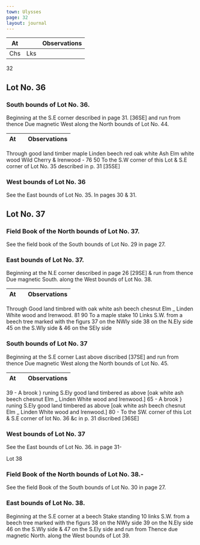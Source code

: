 ```yaml
---
town: Ulysses
page: 32
layout: journal
---
```


| At |    | Observations |
| -- | -- | ------------ |
| Chs | Lks | |

32

## Lot No. 36

### South bounds of Lot No. 36.

Beginning at the S.E corner described in page 31. [36SE] and run from thence Due magnetic West along the North bounds of Lot No. 44.

| At |    | Observations |
| -- | -- | ------------ |
Through good land timber maple Linden beech red oak white Ash Elm white wood Wild Cherry & Irenwood -
76  50  To the S.W corner of this Lot & S.E corner of Lot No. 35 described in p. 31 
[35SE]

### West bounds of Lot No. 36

See the East bounds of Lot No. 35. In pages 30 & 31.

## Lot No. 37

### Field Book of the North bounds of Lot No. 37.

See the field book of the South bounds of Lot No. 29 in page 27.

### East bounds of Lot No. 37.

Beginning at the N.E corner described in page 26 [29SE] & run from thence Due magnetic South. along the West bounds of Lot No. 38.

| At |    | Observations |
| -- | -- | ------------ |
Through Good land timbred with oak white ash beech chesnut Elm _ Linden
White wood and Irenwood.
81  90  To a maple stake 10 Links S.W. from a beech tree marked with the figurs 37 on
the NWly side 38 on the N.Ely side 45 on the S.Wly side & 46 on the SEly side

### South bounds of Lot No. 37

Beginning at the S.E corner Last above discribed [37SE] and run from thence Due magnetic West along the North bounds of Lot No. 45.

| At |    | Observations |
| -- | -- | ------------ |
39  -  A brook } runing S.Ely good land timbered as above [oak white ash beech
chesnut Elm _ Linden White wood and Irenwood.]
65  -  A brook } runing S.Ely good land timbered as above [oak white ash beech
chesnut Elm _ Linden White wood and Irenwood.]
80  -  To the SW. corner of this Lot & S.E corner of lot No. 36 &c in p. 31 discribed 
[36SE]

### West bounds of Lot No. 37

See the East bounds of Lot No. 36. in page 31-

Lot 38
### Field Book of the North bounds of Lot No. 38.-

See the field Book of the South bounds of Lot No. 30 in page 27.

### East bounds of Lot No. 38.

Beginning at the S.E corner at a beech Stake standing 10 links S.W. from a beech tree marked with the figurs 38 on the NWly side 39 on the N.Ely side 46 on the S.Wly side & 47 on the S.Ely side and run from Thence due magnetic North. along the West bounds of Lot 39.